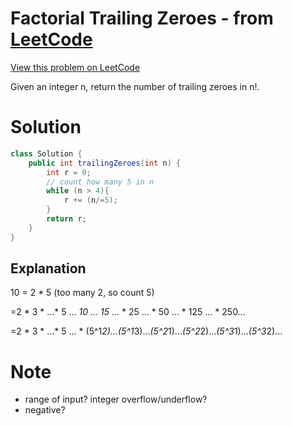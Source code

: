 # Factorial Trailing Zeroes - from [LeetCode](https://leetcode.com)
[View this problem on LeetCode](https://leetcode.com/problems/factorial-trailing-zeroes/description/)

Given an integer n, return the number of trailing zeroes in n!.

# Solution
```java
class Solution {
    public int trailingZeroes(int n) {
        int r = 0;
        // count how many 5 in n
        while (n > 4){
            r += (n/=5);
        }
        return r;
    }
}
```

## Explanation
10 = 2 * 5 (too many 2, so count 5)

=2 * 3 * ...* 5 ... *10 ... 15* ... * 25 ... * 50 ... * 125 ... * 250...

=2 * 3 * ...* 5 ... * (5^1*2)...(5^1*3)...*(5^2*1)...*(5^2*2)...*(5^3*1)...*(5^3*2)...

# Note
* range of input? integer overflow/underflow?
* negative?